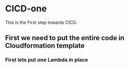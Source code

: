 # CICD-one
This is the First step towards CICD.

## First we need to put the entire code in Cloudformation template


### First lets put one Lambda in place